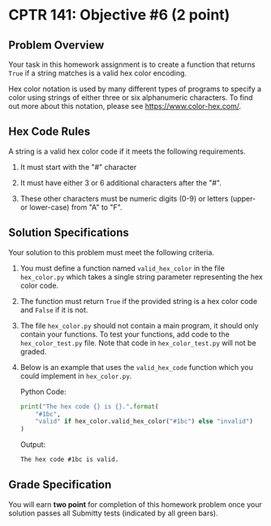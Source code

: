 # CPTR 141: Objective #6 (2 point)

## Problem Overview

Your task in this homework assignment is to create a function that returns `True` if a string matches is a valid hex color encoding.

Hex color notation is used by many different types of programs to specify a color using strings of either three or six alphanumeric characters.  To find out more about this notation, please see <https://www.color-hex.com/>.

## Hex Code Rules

A string is a valid hex color code if it meets the following requirements.

1. It must start with the "#" character

2. It must have either 3 or 6 additional characters after the "#".

3. These other characters must be numeric digits (0-9) or letters (upper- or lower-case) from "A" to "F".

## Solution Specifications

Your solution to this problem must meet the following criteria.

1. You must define a function named `valid_hex_color` in the file `hex_color.py` which takes a single string parameter representing the hex color code.

2. The function must return `True` if the provided string is a hex color code and `False` if it is not.

3. The file `hex_color.py` should not contain a main program, it should only contain your functions.
    To test your functions, add code to the `hex_color_test.py` file. Note that code in `hex_color_test.py` will not be graded.

1. Below is an example that uses the `valid_hex_code` function which you could implement in `hex_color.py`.

    Python Code:
    ```python
    print("The hex code {} is {}.".format(
        "#1bc",
        "valid" if hex_color.valid_hex_color("#1bc") else "invalid")
    )
    ```

    Output:
    ```html
    The hex code #1bc is valid.
    ```

## Grade Specification

You will earn **two point** for completion of this homework problem once your solution passes all Submitty tests (indicated by all green bars).
